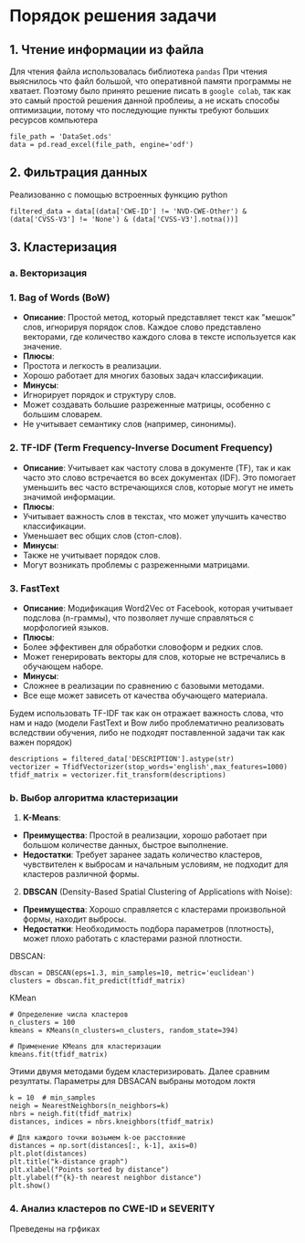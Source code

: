 # Порядок решения задачи
## 1. Чтение информации из файла
Для чтения файла использовалась библиотека `pandas`
При чтения выяснилось что файл большой, что оперативной памяти программы не хватает. Поэтому было принято решение писать в `google colab`, так как это самый простой решения данной проблеиы, а не искать способы оптимизации, потому что последующие пункты требуют больших ресурсов компьютера
```
file_path = 'DataSet.ods'
data = pd.read_excel(file_path, engine='odf')
```
## 2. Фильтрация данных
Реализованно с помощью встроенных функцию python
```
filtered_data = data[(data['CWE-ID'] != 'NVD-CWE-Other') & (data['CVSS-V3'] != 'None') & (data['CVSS-V3'].notna())] 

```
## 3. Кластеризация
### a. Векторизация 
### 1. **Bag of Words (BoW)**
- **Описание**: Простой метод, который представляет текст как "мешок" слов, игнорируя порядок слов. Каждое слово представлено векторами, где количество каждого слова в тексте используется как значение.
- **Плюсы**:
- Простота и легкость в реализации.
- Хорошо работает для многих базовых задач классификации.
- **Минусы**:
- Игнорирует порядок и структуру слов.
- Может создавать большие разреженные матрицы, особенно с большим словарем.
- Не учитывает семантику слов (например, синонимы).

### 2. **TF-IDF (Term Frequency-Inverse Document Frequency)**
- **Описание**: Учитывает как частоту слова в документе (TF), так и как часто это слово встречается во всех документах (IDF). Это помогает уменьшить вес часто встречающихся слов, которые могут не иметь значимой информации.
- **Плюсы**:
- Учитывает важность слов в текстах, что может улучшить качество классификации.
- Уменьшает вес общих слов (стоп-слов).
- **Минусы**:
- Также не учитывает порядок слов.
- Могут возникать проблемы с разреженными матрицами.
### 3. **FastText**
- **Описание**: Модификация Word2Vec от Facebook, которая учитывает подслова (n-граммы), что позволяет лучше справляться с морфологией языков.
- **Плюсы**:
- Более эффективен для обработки словоформ и редких слов.
- Может генерировать векторы для слов, которые не встречались в обучающем наборе.
- **Минусы**:
- Сложнее в реализации по сравнению с базовыми методами.
- Все еще может зависеть от качества обучающего материала.

Будем использовать TF-IDF так как он отражает важность слова, что нам и надо (модели FastText и Bow либо проблематично реализовать вследствии обучения, либо не подходят поставленной задачи так как важен порядок)

```
descriptions = filtered_data['DESCRIPTION'].astype(str)
vectorizer = TfidfVectorizer(stop_words='english',max_features=1000)
tfidf_matrix = vectorizer.fit_transform(descriptions)
```
### b. Выбор алгоритма кластеризации
1. **K-Means**:
- **Преимущества**: Простой в реализации, хорошо работает при большом количестве данных, быстрое выполнение.
- **Недостатки**: Требует заранее задать количество кластеров, чувствителен к выбросам и начальным условиям, не подходит для кластеров различной формы.

2. **DBSCAN** (Density-Based Spatial Clustering of Applications with Noise):
- **Преимущества**: Хорошо справляется с кластерами произвольной формы, находит выбросы.
- **Недостатки**: Необходимость подбора параметров (плотность), может плохо работать с кластерами разной плотности.

DBSCAN:
```
dbscan = DBSCAN(eps=1.3, min_samples=10, metric='euclidean')
clusters = dbscan.fit_predict(tfidf_matrix)
```

KMean
```
# Определение числа кластеров
n_clusters = 100 
kmeans = KMeans(n_clusters=n_clusters, random_state=394)

# Применение KMeans для кластеризации
kmeans.fit(tfidf_matrix)
```
Этими двумя методами будем кластеризировать. Далее сравним резултаты.
  Параметры для DBSACAN выбраны мотодом локтя
```
k = 10  # min_samples
neigh = NearestNeighbors(n_neighbors=k)
nbrs = neigh.fit(tfidf_matrix)
distances, indices = nbrs.kneighbors(tfidf_matrix)

# Для каждого точки возьмем k-ое расстояние
distances = np.sort(distances[:, k-1], axis=0)
plt.plot(distances)
plt.title("k-distance graph")
plt.xlabel("Points sorted by distance")
plt.ylabel(f"{k}-th nearest neighbor distance")
plt.show()
```
### 4. Анализ кластеров по CWE-ID и SEVERITY
Преведены на грфиках 
